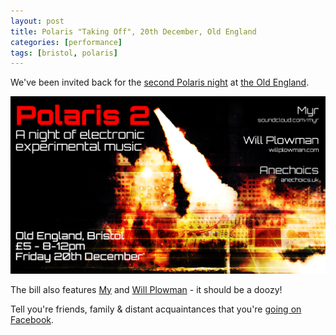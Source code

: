 ```yaml
---
layout: post
title: Polaris "Taking Off", 20th December, Old England
categories: [performance]
tags: [bristol, polaris]
---
```


We've been invited back for the [second Polaris night][fb] at [the Old England](https://www.facebook.com/TheOldE/).

![Event image - burn baby, burn!](/assets/images/polaris2.png)

The bill also features [My][myr] and [Will Plowman][will] - it should be a doozy!

Tell you're friends, family & distant acquaintances that you're [going on Facebook][fb].

[myr]: https://soundcloud.com/myr
[will]: https://www.willplowman.com/
[fb]: https://www.facebook.com/events/2475550339397539/
